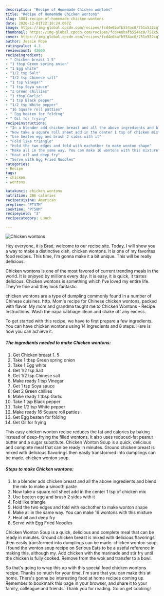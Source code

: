 ```yaml
---
description: "Recipe of Homemade Chicken wontons"
title: "Recipe of Homemade Chicken wontons"
slug: 1881-recipe-of-homemade-chicken-wontons
date: 2020-12-01T22:10:24.067Z
image: https://img-global.cpcdn.com/recipes/fcd4e0bafb554ac0/751x532cq70/chicken-wontons-recipe-main-photo.jpg
thumbnail: https://img-global.cpcdn.com/recipes/fcd4e0bafb554ac0/751x532cq70/chicken-wontons-recipe-main-photo.jpg
cover: https://img-global.cpcdn.com/recipes/fcd4e0bafb554ac0/751x532cq70/chicken-wontons-recipe-main-photo.jpg
author: Jessie Pope
ratingvalue: 4.3
reviewcount: 42600
recipeingredient:
- " Chicken breast 1 5"
- "1 tbsp Green spring onion"
- "1 Egg white"
- "1/2 tsp Salt"
- "1/2 tsp Chinese salt"
- "1 tsp Vinegar"
- "1 tsp Soya sauce"
- "2 Green chillies"
- "1 tbsp Garlic"
- "1 tsp Black pepper"
- "1/2 tsp White pepper"
- "16 Square roll patties"
- " Egg beaten for folding"
- " Oil for frying"
recipeinstructions:
- "In a blender add chicken breast and all the above ingredients and blend the mix to make a smooth paste"
- "Now take a square roll sheet add in the center 1 tsp of chicken mix"
- "Use beaten egg and brush 2 sides with it"
- "Fold like triangle"
- "Hold the two edges and fold with eachother to make wonton shape"
- "Make all in the same way. You can make 16 wontons with this mixture"
- "Heat oil and deep fry"
- "Serve with Egg Fried Noodles"
categories:
- Recipe
tags:
- chicken
- wontons

katakunci: chicken wontons 
nutrition: 286 calories
recipecuisine: American
preptime: "PT37M"
cooktime: "PT58M"
recipeyield: "3"
recipecategory: Lunch

---
```



![Chicken wontons](https://img-global.cpcdn.com/recipes/fcd4e0bafb554ac0/751x532cq70/chicken-wontons-recipe-main-photo.jpg)

Hey everyone, it is Brad, welcome to our recipe site. Today, I will show you a way to make a distinctive dish, chicken wontons. It is one of my favorites food recipes. This time, I'm gonna make it a bit unique. This will be really delicious.

Chicken wontons is one of the most favored of current trending meals in the world. It is enjoyed by millions every day. It is easy, it is quick, it tastes delicious. Chicken wontons is something which I've loved my entire life. They're fine and they look fantastic.

chicken wontons are a type of dumpling commonly found in a number of Chinese cuisines. http. Mom&#39;s recipe for Chinese chicken wontons, packed with flavor. My mom and grandma taught me to Chicken Wontons - Recipe Instructions. Wash the napa cabbage clean and shake off any excess.


To get started with this recipe, we have to first prepare a few ingredients. You can have chicken wontons using 14 ingredients and 8 steps. Here is how you can achieve it.

<!--inarticleads1-->

##### The ingredients needed to make Chicken wontons:

1. Get  Chicken breast 1. 5
1. Take 1 tbsp Green spring onion
1. Take 1 Egg white
1. Get 1/2 tsp Salt
1. Get 1/2 tsp Chinese salt
1. Make ready 1 tsp Vinegar
1. Get 1 tsp Soya sauce
1. Get 2 Green chillies
1. Make ready 1 tbsp Garlic
1. Take 1 tsp Black pepper
1. Take 1/2 tsp White pepper
1. Make ready 16 Square roll patties
1. Get  Egg beaten for folding
1. Get  Oil for frying


This easy chicken wonton recipe reduces the fat and calories by baking instead of deep-frying the filled wontons. It also uses reduced-fat peanut butter and a sugar substitute. Chicken Wonton Soup is a quick, delicious and complete meal that can be ready in minutes. Ground chicken breast is mixed with delicious flavorings then easily transformed into dumplings can be made. chicken wonton soup. 

<!--inarticleads2-->

##### Steps to make Chicken wontons:

1. In a blender add chicken breast and all the above ingredients and blend the mix to make a smooth paste
1. Now take a square roll sheet add in the center 1 tsp of chicken mix
1. Use beaten egg and brush 2 sides with it
1. Fold like triangle
1. Hold the two edges and fold with eachother to make wonton shape
1. Make all in the same way. You can make 16 wontons with this mixture
1. Heat oil and deep fry
1. Serve with Egg Fried Noodles


Chicken Wonton Soup is a quick, delicious and complete meal that can be ready in minutes. Ground chicken breast is mixed with delicious flavorings then easily transformed into dumplings can be made. chicken wonton soup. I found the wonton soup recipe on Serious Eats to be a useful reference in making this, although my. Add chicken with the marinade and stir fry until the chicken is fully cooked. Remove from the wok and transfer to a bowl. 

So that's going to wrap this up with this special food chicken wontons recipe. Thanks so much for your time. I'm sure that you can make this at home. There's gonna be interesting food at home recipes coming up. Remember to bookmark this page in your browser, and share it to your family, colleague and friends. Thank you for reading. Go on get cooking!
